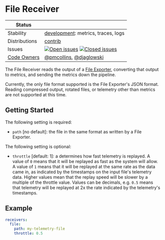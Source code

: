 # File Receiver

<!-- status autogenerated section -->
| Status        |           |
| ------------- |-----------|
| Stability     | [development]: metrics, traces, logs   |
| Distributions | [contrib] |
| Issues        | [![Open issues](https://img.shields.io/github/issues-search/open-telemetry/opentelemetry-collector-contrib?query=is%3Aissue%20is%3Aopen%20label%3Areceiver%2Ffile%20&label=open&color=orange&logo=opentelemetry)](https://github.com/open-telemetry/opentelemetry-collector-contrib/issues?q=is%3Aopen+is%3Aissue+label%3Areceiver%2Ffile) [![Closed issues](https://img.shields.io/github/issues-search/open-telemetry/opentelemetry-collector-contrib?query=is%3Aissue%20is%3Aclosed%20label%3Areceiver%2Ffile%20&label=closed&color=blue&logo=opentelemetry)](https://github.com/open-telemetry/opentelemetry-collector-contrib/issues?q=is%3Aclosed+is%3Aissue+label%3Areceiver%2Ffile) |
| [Code Owners](https://github.com/open-telemetry/opentelemetry-collector-contrib/blob/main/CONTRIBUTING.md#becoming-a-code-owner)    | [@pmcollins](https://www.github.com/pmcollins), [@djaglowski](https://www.github.com/djaglowski) |

[development]: https://github.com/open-telemetry/opentelemetry-collector#development
[contrib]: https://github.com/open-telemetry/opentelemetry-collector-releases/tree/main/distributions/otelcol-contrib
<!-- end autogenerated section -->

The File Receiver reads the output of a
[File Exporter](https://github.com/open-telemetry/opentelemetry-collector-contrib/tree/main/exporter/fileexporter),
converting that output to metrics, and sending the metrics down the pipeline.

Currently, the only file format supported is the File Exporter's JSON format. Reading compressed output, rotated files,
or telemetry other than metrics are not supported at this time.

## Getting Started

The following setting is required:

- `path` [no default]: the file in the same format as written by a File Exporter.

The following setting is optional:

- `throttle` [default: 1]: a determines how fast telemetry is replayed. A value of `0` means
  that it will be replayed as fast as the system will allow. A value of `1` means that it will
  be replayed at the same rate as the data came in, as indicated by the timestamps on the
  input file's telemetry data. Higher values mean that the replay speed will be slower by a
  multiple of the throttle value. Values can be decimals, e.g. `0.5` means that telemetry will be
  replayed at 2x the rate indicated by the telemetry's timestamps.

## Example

```yaml
receivers:
  file:
    path: my-telemetry-file
    throttle: 0.5
```

